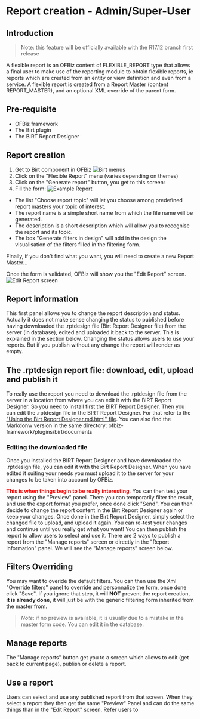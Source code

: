 # Report creation - Admin/Super-User #

## Introduction ##
>Note: this feature will be officially available with the R17.12 branch first release

A flexible report is an OFBiz content of FLEXIBLE\_REPORT type that allows a final user to make use of the reporting module to obtain flexible reports, ie reports which are created from an entity or view definition and even from a service. A flexible report is created from a Report Master (content REPORT_MASTER), and an optional XML override of the parent form.

## Pre-requisite ##
- OFBiz framework
- The Birt plugin
- The BIRT Report Designer

## Report creation ##
1. Get to Birt component in OFBiz ![Birt menus](https://cwiki.apache.org/confluence/download/attachments/68720496/Birt%20Menus.png?api=v2)
2. Click on the "Flexible Report" menu (varies depending on themes)
3. Click on the "Generate report" button, you get to this screen:
4. Fill the form: 
![Example Report](https://cwiki.apache.org/confluence/download/attachments/68720496/Example%20Report.png?api=v2) 
 * The list "Choose report topic" will let you choose among predefined report masters your topic of interest.
 * The report name is a simple short name from which the file name will be generated. 
 * The description is a short description which will allow you to recognise the report and its topic. 
 * The box "Generate filters in design" will add in the design the visualisation of the filters filled in the filtering form.  
 
Finally, if you don't find what you want, you will need to create a new Report Master...


Once the form is validated, OFBiz will show you the "Edit Report" screen. ![Edit Report screen](https://cwiki.apache.org/confluence/download/attachments/68720496/Edit%20Report%20screen.png?api=v2)

## Report information ##
This first panel allows you to change the report description and status. Actually it does not make sense changing the status to published before having downloaded the .rptdesign file (Birt Report Designer file) from the server (in database), edited and uploaded it back to the server. This is explained in the section below. Changing the status allows users to use your reports. But if you publish without any change the report will render as empty.

## The .rptdesign report file: download, edit, upload and publish it ##
To really use the report you need to download the .rptdesign file from the server in a location from where you can edit it with the BIRT Report Designer. So you need to install first the BIRT Report Designer. Then you can edit the .rptdesign file in the BIRT Report Designer. For that refer to the ["Using the Birt Report Designer.md.html" file](https://svn.apache.org/repos/asf/ofbiz/ofbiz-plugins/trunk/birt/documents/Using%20the%20Birt%20Report%20Designer.md.html). You can also find the Markdonw version in the same directory: ofbiz-framework/plugins/birt/documents
###  Editing the downloaded file ###
Once you installed the BIRT Report Designer and have downloaded the .rptdesign file, you can edit it with the Birt Report Designer. When you have edited it suiting your needs you must upload it to the server for your changes to be taken into account by OFBiz.

<span style="color:red">**This is when things begin to be really interesting**.</span> You can then test your report using the "Preview" panel. There you can temporarily filter the result, and use the export format you prefer, once done click "Send". You can then decide to change the report content in the Birt Report Designer again or keep your changes. Once done in the Birt Report Designer, simply select the changed file to upload, and upload it again. You can re-test your changes and continue until you really get what you want! You can then publish the report to allow users to select and use it. There are 2 ways to publish a report from the "Manage reports" screen or directly in the "Report information" panel. We will see the "Manage reports" screen below. 

## Filters Overriding  ##
You may want to overide the default filters. You can then use the Xml "Override filters" panel to override and personnalize the form, once done click "Save". If you ignore that step, it will **NOT** prevent the report creation, **it is already done**, it will just be with the generic filtering form inherited from the master from.
>_Note_: if no preview is available, it is usually due to a mistake in the master form code. You can edit it in the database.

## Manage reports ##
The "Manage reports" button get you to a screen which allows to edit (get back to current page), publish or delete a report.

## Use a report ##
Users can select and use any published report from that screen. When they select a report they then get the same "Preview" Panel and can do the same things than in the "Edit Report" screen. Refer users to  



